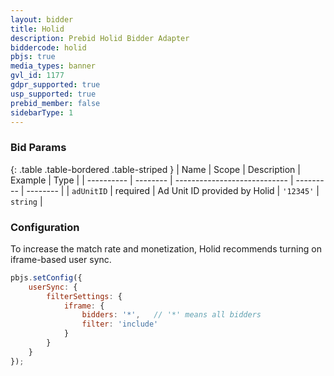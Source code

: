 ```yaml
---
layout: bidder
title: Holid
description: Prebid Holid Bidder Adapter
biddercode: holid
pbjs: true
media_types: banner
gvl_id: 1177
gdpr_supported: true
usp_supported: true
prebid_member: false
sidebarType: 1
---
```


### Bid Params

{: .table .table-bordered .table-striped }
| Name       | Scope    | Description                  | Example   | Type     |
| ---------- | -------- | ---------------------------- | --------- | -------- |
| `adUnitID` | required | Ad Unit ID provided by Holid | `'12345'` | `string` |

### Configuration

To increase the match rate and monetization, Holid recommends turning on iframe-based user sync.

```javascript
pbjs.setConfig({
    userSync: {
        filterSettings: {
            iframe: {
                bidders: '*',   // '*' means all bidders
                filter: 'include'
            }
        }
    }
});
```
